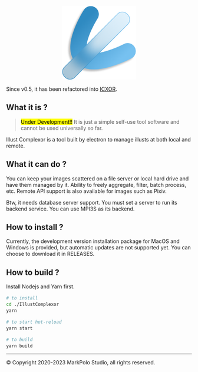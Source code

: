 <p align="center">
 <img src="./src/assets/img/logo.png" width="200" alt="icxor Logo" />
</p>

Since v0.5, it has been refactored into [ICXOR](https://github.com/MarkPoloChina/ICXOR-unify).

## What it is ?

> <mark>Under Development!!</mark> It is just a simple self-use tool software and cannot be used universally so far.

Illust Complexor is a tool built by electron to manage illusts at both local and remote.

## What it can do ?

You can keep your images scattered on a file server or local hard drive and have them managed by it. Ability to freely aggregate, filter, batch process, etc. Remote API support is also available for images such as Pixiv.

Btw, it needs database server support. You must set a server to run its backend service. You can use MPI3S as its backend.

## How to install ?

Currently, the development version installation package for MacOS and Windows is provided, but automatic updates are not supported yet. You can choose to download it in RELEASES.

## How to build ?

Install Nodejs and Yarn first.

```bash
# to install
cd ./IllustComplexor
yarn
```

```bash
# to start hot-reload
yarn start
```

```bash
# to build
yarn build
```

---

© Copyright 2020-2023 MarkPolo Studio, all rights reserved.
